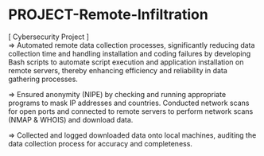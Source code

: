 # PROJECT-Remote-Infiltration
[ Cybersecurity Project ]  
=> Automated remote data collection processes, significantly reducing data collection time and handling installation and coding failures by developing Bash scripts to automate script execution and application installation on remote servers, thereby enhancing efficiency and reliability in data gathering processes.

=> Ensured anonymity (NIPE) by checking and running appropriate programs to mask IP addresses and countries. Conducted network
scans for open ports and connected to remote servers to perform network scans (NMAP & WHOIS) and download data.

=> Collected and logged downloaded data onto local machines, auditing the data collection process for accuracy and completeness.
